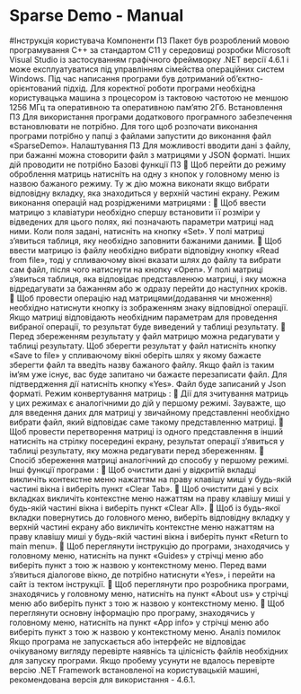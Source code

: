 # Sparse Demo - Manual

#Інструкція користувача
Компоненти ПЗ
Пакет був розроблений мовою програмування С++ за стандартом С11 у середовищі розробки Microsoft Visual Studio із застосуванням графічного фреймворку .NET версії 4.6.1 і може експлуатуватися під управлінням сімейства операційних систем Windows. Під час написання програми був дотриманий об’єктно-орієнтований підхід.
Для коректної роботи програми необхідна користувацька машина з процесором із тактовою частотою не меншою 1256 МГц та оперативною та оперативною пам’ятю 2Гб. 
Встановлення ПЗ
Для використання програми додаткового програмного забезпечення встановлювати не потрібно.
Для того щоб розпочати виконання програми потрібно у папці з файлами запустити до виконання файл «SparseDemo».
Налаштування ПЗ
Для можливості вводити дані з файлу, при бажанні можна стоворити файл з матрицями у JSON форматі. Інших дій проводити не потрібно
Базові функції ПЗ
	Щоб перейти до режиму оброблення матриць натисніть на одну з кнопок у головному меню із назвою бажаного режиму. Ту ж дію можна виконати якщо вибрати відповідну вкладку, яка знаходиться у верхній частині екрану.
Режим виконання операцій над розрідженими матрицями :
	Щоб ввести матрицю з клавіатури необхідно спершу встановити її розміри у відведених для цього полях, які позначають параметри матриці над ними. Коли поля задані, натисніть на кнопку «Set». У полі матриці з’явиться таблиця, яку необхідно заповнити бажаними даними.
	Щоб ввести матрицю із файлу необхідно вибрати відповідну кнопку «Read from file», тоді у спливаючому вікні вказати шлях до файлу та вибрати сам файл, після чого натиснути на кнопку «Open». У полі матриці з’явиться таблиця, яка відповідає представленюю матриці, і яку можна відредагувати за бажанням або ж одразу перейти до наступних кроків.
	Щоб провести операцію над матрицями(додавання чи множення) необхідно натиснути кнопку із зображенням знаку відповідної операції. Якщо матриці відповідають необхідним параметрам для проведення вибраної операції, то результат буде виведений у таблиці результату.
	Перед збереженням результату у файл матрицю можна редагувати у таблиці результату. Щоб зберегти результат у файл натисніть кнопку «Save to file» у спливаючому вікні оберіть шлях у якому бажаєте зберегти файл та введіть назву бажаного файлу. Якщо файл із таким ім’ям уже існує, вас буде запитано чи бажаєте перезаписати файл. Для підтвердження дії натисніть кнопку «Yes». Файл буде записаний у Json форматі.
Режим конвертування матриць :
	Дії для зчитування матриць у цих режимах є аналогічними до дій у першому режимі. Зауважте, що для введення даних для матриці у звичайному представленні необхідно вибрати файл, який відповідає саме такому представленню матриці.
	Щоб провести перетворення матриці із одного представлення в інший натисніть на стрілку посередині екрану, результат операції з’явиться у таблиці результату, яку можна редагувати перед збереженням.
	Спосіб збереження матриці аналогічний до способу у першому режимі.
Інші функції програми :
	Щоб очистити дані у відкритій вкладці викличіть контекстне меню нажаттям на праву клавішу миші у будь-якій частині вікна і виберіть пункт «Clear Tab».
	Щоб очистити дані у всіх вкладках викличіть контекстне меню нажаттям на праву клавішу миші у будь-якій частині вікна і виберіть пункт «Clear All».
	Щоб із будь-якої вкладки повернутись до головного меню, виберіть відповідну вкладку у верхній частині екрану або викличіть контекстне меню нажаттям на праву клавішу миші у будь-якій частині вікна і виберіть пункт «Return to main menu».
	Щоб переглянути інструкцію до програми, знаходячись у головному меню, натисніть на пункт «Guides» у стрічці меню або виберіть пункт з тою ж назвою у контекстному меню. Перед вами з’явиться діалогове вікно, де потрібно натиснути «Yes», і перейти на сайт із тектом інструкції.
	Щоб переглянути про розробника програми, знаходячись у головному меню, натисніть на пункт «About us» у стрічці меню або виберіть пункт з тою ж назвою у контекстному меню.
	Щоб переглянути основну інформацію про програму, знаходячись у головному меню, натисніть на пункт «App info» у стрічці меню або виберіть пункт з тою ж назвою у контекстному меню.
Аналіз помилок
Якщо програма не запускається або інтерфейс не відповідає очікуваному вигляду перевірте наявнісь та цілісність файлів необхідних для запуску програми. Якщо пробему усунути не вдалось перевірте версію .NET Framework встановленої на користувацькій машині, рекомендована версія для використання - 4.6.1.
